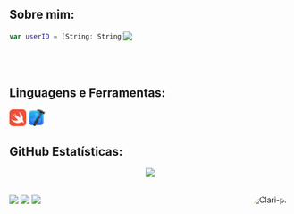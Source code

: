 ## Sobre mim:
<img align="right" width="300" src="https://i.im.ge/2022/07/05/uiCiIf.gif" />

```Swift
var userID = [String: String] = ["Nome": "Clarice Aragão Souza",
                                 "Pronouns": "she/her | ela/dela",
                                 "Idade": "25 anos",
                                 "Habilidade": "IOS Development"]                             
```


## **Linguagens e Ferramentas:**  
<code><img height="30" src="https://raw.githubusercontent.com/github/explore/80688e429a7d4ef2fca1e82350fe8e3517d3494d/topics/swift/swift.png"></code>
<code><img height="30" src="https://raw.githubusercontent.com/github/explore/80688e429a7d4ef2fca1e82350fe8e3517d3494d/topics/xcode/xcode.png"></code>


## **GitHub Estatísticas:**
<div align="center">
  <a href="https://github.com/ClariceAragao">
  <img height="180em" src="https://github-readme-stats.vercel.app/api?username=ClariceAragao&show_icons=true&theme=omni&include_all_commits=true&count_private=true"/>
  </div>
  
  <img align="right" alt="Clari-pic" height="150" style="border-radius:50px;" src="https://www.flickr.com/photos/196589314@N03/52388741891/">
</div>
 
 ##
 
<div> 
  <a href="https://instagram.com/claricearagaos" target="_blank"><img src="https://img.shields.io/badge/-Instagram-%23E4405F?style=for-the-badge&logo=instagram&logoColor=white" target="_blank"></a>
  <a href = "mailto:claricearagao@gmail.com"><img src="https://img.shields.io/badge/-Gmail-%23333?style=for-the-badge&logo=gmail&logoColor=white" target="_blank"></a>
  <a href="https://https://www.linkedin.com/in/clarice-aragao/" target="_blank"><img src="https://img.shields.io/badge/-LinkedIn-%230077B5?style=for-the-badge&logo=linkedin&logoColor=white" target="_blank"></a> 
